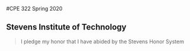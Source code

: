 #CPE 322 Spring 2020
## Stevens Institute of Technology


> I pledge my honor that I have abided by the Stevens Honor System
